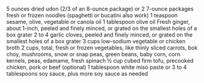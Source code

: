 5 ounces dried udon (2/3 of an 8-ounce package) or 2 7-ounce packages fresh or frozen noodles (spaghetti or bucatini also work)
1 teaspoon sesame, olive, vegetable or canola oil
1 tablespoon olive oil
 Fresh ginger, about 1-inch, peeled and finely minced, or grated on the smallest holes of a box grater
2 to 4 garlic cloves, peeled and finely minced, or grated on the smallest holes of a box grater
3 cups low-sodium vegetable or chicken broth
2 cups, total, fresh or frozen vegetables, like thinly sliced carrots, bok choy, mushrooms, snow or snap peas, green beans, baby corn, corn kernels, peas, edamame, fresh spinach
½ cup cubed firm tofu, precooked chicken, pork or beef (optional)
1 tablespoon white miso paste or 3 to 4 tablespoons soy sauce, plus more soy sauce as needed